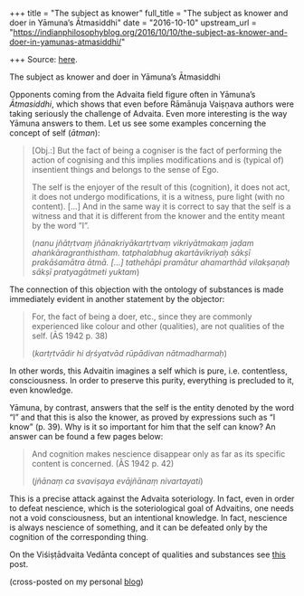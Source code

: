+++
title = "The subject as knower"
full_title = "The subject as knower and doer in Yāmuna’s Ātmasiddhi"
date = "2016-10-10"
upstream_url = "https://indianphilosophyblog.org/2016/10/10/the-subject-as-knower-and-doer-in-yamunas-atmasiddhi/"

+++
Source: [here](https://indianphilosophyblog.org/2016/10/10/the-subject-as-knower-and-doer-in-yamunas-atmasiddhi/).

The subject as knower and doer in Yāmuna’s Ātmasiddhi

Opponents coming from the Advaita field figure often in Yāmuna’s
*Ātmasiddhi*, which shows that even before Rāmānuja Vaiṣṇava authors
were taking seriously the challenge of Advaita. Even more interesting is
the way Yāmuna answers to them. Let us see some examples concerning the
concept of self (*ātman*):

> \[Obj.:\] But the fact of being a cogniser is the fact of performing
> the action of cognising and this implies modifications and is (typical
> of) insentient things and belongs to the sense of Ego.
>
> The self is the enjoyer of the result of this (cognition), it does not
> act, it does not undergo modifications, it is a witness, pure light
> (with no content). \[…\] And in the same way it is correct to say that
> the self is a witness and that it is different from the knower and the
> entity meant by the word ”I”.
>
> (*nanu jñātṛtvaṃ jñānakriyākartṛtvaṃ vikriyātmakaṃ jaḍam
> ahaṅkāragranthistham. tatphalabhug akartāvikriyaḥ sākṣī prakāśamātra
> ātmā. \[…\] tathehāpi pramātur ahamarthād vilakṣaṇaḥ sākṣī
> pratyagātmeti yuktam*)

The connection of this objection with the ontology of substances is made
immediately evident in another statement by the objector:

> For, the fact of being a doer, etc., since they are commonly
> experienced like colour and other (qualities), are not qualities of
> the self. (ĀS 1942 p. 38)
>
> (*kartṛtvādir hi dṛśyatvād rūpādivan nātmadharmaḥ*)

In other words, this Advaitin imagines a self which is pure, i.e.
contentless, consciousness. In order to preserve this purity, everything
is precluded to it, even knowledge.

Yāmuna, by contrast, answers that the self is the entity denoted by the
word “I” and that this is also the knower, as proved by expressions such
as “I know” (p. 39). Why is it so important for him that the self can
know? An answer can be found a few pages below:

> And cognition makes nescience disappear only as far as its specific
> content is concerned. (ĀS 1942 p. 42)
>
> (*jñānaṃ ca svaviṣaya evājñānaṃ nivartayati*)

This is a precise attack against the Advaita soteriology. In fact, even
in order to defeat nescience, which is the soteriological goal of
Advaitins, one needs not a void consciousness, but an intentional
knowledge. In fact, nescience is always nescience of something, and it
can be defeated only by the cognition of the corresponding thing.

On the Viśiṣṭādvaita Vedānta concept of qualities and substances see
[this](http://elisafreschi.com/2016/09/28/visi%e1%b9%a3%e1%b9%adadvaita-and-nyaya-on-qualities/)
post.

(cross-posted on my personal [blog](http://elisafreschi.com))
